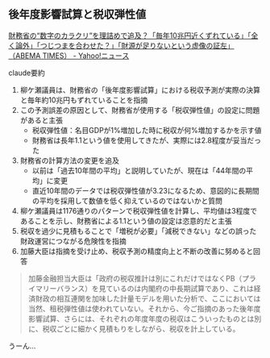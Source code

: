 ## 後年度影響試算と税収弾性値

[財務省の“数字のカラクリ”を理詰めで追及？「毎年10兆円近くずれている」「全く論外」「つじつまを合わせた？」「財源が足りないという虚像の証左」（ABEMA TIMES） - Yahoo!ニュース](https://news.yahoo.co.jp/articles/15cc578b2b986cc36882dd8c24cd1b674323ca85)

claude要約

1. 柳ケ瀬議員は、財務省の「後年度影響試算」における税収予測が実際の決算と毎年約10兆円もずれていることを指摘
2. この予測誤差の原因として、財務省が使用する「税収弾性値」の設定に問題があると主張
   - 税収弾性値：名目GDPが1%増加した時に税収が何%増加するかを示す値
   - 財務省は長年1.1という値を使用してきたが、実際には2.8程度が妥当だった
3. 財務省の計算方法の変更を追及
   - 以前は「過去10年間の平均」と説明していたが、現在は「44年間の平均」に変更
   - 直近10年間のデータでは税収弾性値が3.23になるため、意図的に長期間の平均を採用して数値を低く抑えているのではないかと質問
4. 柳ケ瀬議員は1176通りのパターンで税収弾性値を計算し、平均値は3程度であることを示し、財務省による1.1という値の設定は恣意的だと主張
5. 税収を過少に見積もることで「増税が必要」「減税できない」などの誤った財政運営につながる危険性を指摘
6. 加藤大臣は指摘を受け止め、税収予測の精度向上と不断の改善に努めると回答

> 加藤金融担当大臣は「政府の税収推計は別にこれだけではなくPB（プライマリーバランス）を見ているのは内閣府の中長期試算であり、これは経済財政の相互連関を加味した計量モデルを用いた分析で、ここにおいては当然、租税弾性値は使われていない。それから、今ご指摘のあった後年度影響試算、さらには、それぞれの年度年度の税収はこういったものとは別に、税収ごとに細かく見積もりをしながら、税収を計上している。

うーん…
